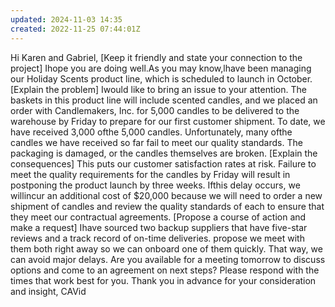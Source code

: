 ```yaml
---
updated: 2024-11-03 14:35
created: 2022-11-25 07:44:01Z
---
```


Hi Karen and Gabriel,
[Keep it friendly and state your connection to the project]
Ihope you are doing well.As you may know,lhave been managing our Holiday
Scents product line, which is scheduled to launch in October.
[Explain the problem]
Iwould like to bring an issue to your attention. The baskets in this product line will
include scented candles, and we placed an order with Candlemakers, Inc. for 5,000
candles to be delivered to the warehouse by Friday to prepare for our first customer
shipment. To date, we have received 3,000 ofthe 5,000 candles. Unfortunately, many
ofthe candles we have received so far fail to meet our quality standards. The
packaging is damaged, or the candles themselves are broken.
[Explain the consequences]
This puts our customer satisfaction rates at risk. Failure to meet the quality
requirements for the candles by Friday will result in postponing the product launch by
three weeks. Ifthis delay occurs, we willincur an additional cost of $20,000 because
we will need to order a new shipment of candles and review the quality standards of
each to ensure that they meet our contractual agreements.
[Propose a course of action and make a request]
Ihave sourced two backup suppliers that have five-star reviews and a track record of
on-time deliveries. propose we meet with them both right away so we can onboard
one of them quickly. That way, we can avoid major delays. Are you available for a
meeting tomorrow to discuss options and come to an agreement on next steps?
Please respond with the times that work best for you.
Thank you in advance for your consideration and insight,
CAVid